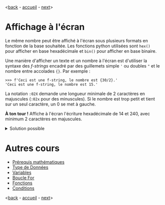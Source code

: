<[back](./prerequismaths.md) - [accueil](./README.md) - [next](./typededonnees.md)>

# Affichage à l'écran

Le même nombre peut être affiché à l'écran sous plusieurs formats en fonction de la base souhaitée. Les fonctions python utilisées sont ```hex()``` pour afficher en base hexadécimale et ```bin()``` pour afficher en base binaire. 

Une manière d'afficher un texte et un nombre à l'écran est d'utiliser la syntaxe des *f-strings* encadré par des guillemets simple ```'``` ou doubles ```"``` et le nombre entre accolades ```{}```. Par exemple :

```
>>> f'Ceci est une f-string, le nombre est {30/2}.'
'Ceci est une f-string, le nombre est 15.'
``` 

La notation ```:02X``` demande une longueur minimale de 2 caractères en majuscules (```:02x``` pour des minuscules). Si le nombre est trop petit et tient sur un seul caractère, un 0 se met à gauche.

**À ton tour !** Affiche à l'écran l'écriture hexadécimale de 14 et 240, avec minimum 2 caractères en majuscules.
<details>
  <summary>Solution possible</summary>

```
>>> f'L'écriture hexadécimale de 14 est {hex(14)}, que je peux écrire en majuscules comme ça {14:02X}.'
L'écriture hexadécimale de 14 est 0xe, que je peux écrire en majuscules comme ça 0E.

>>> f'L'écriture hexadécimale de 240 est {hex(240)}, que je peux écrire en majuscules comme ça {240:02X}.'
L'écriture hexadécimale de 240 est 0xf0, que je peux écrire en majuscules comme ça F0.
``` 

 </details>

# Autres cours 

* [Prérequis mathématiques](./prerequismaths.md)
* [Type de Données](./typededonnees.md)
* [Variables](./variables.md)
* [Boucle For](./boucles.md)
* [Fonctions](./fonctions.md)
* [Conditions](./conditions/md)
 
<[back](./prerequismaths.md) - [accueil](./README.md) - [next](./typededonnees.md)>
